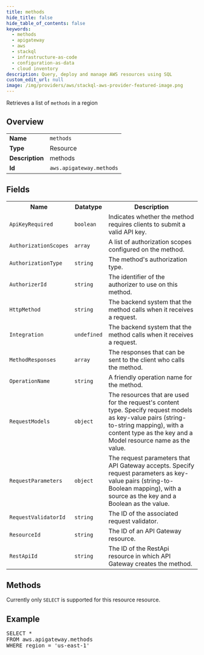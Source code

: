 ```yaml
---
title: methods
hide_title: false
hide_table_of_contents: false
keywords:
  - methods
  - apigateway
  - aws
  - stackql
  - infrastructure-as-code
  - configuration-as-data
  - cloud inventory
description: Query, deploy and manage AWS resources using SQL
custom_edit_url: null
image: /img/providers/aws/stackql-aws-provider-featured-image.png
---
```

Retrieves a list of <code>methods</code> in a region

## Overview
<table><tbody>
<tr><td><b>Name</b></td><td><code>methods</code></td></tr>
<tr><td><b>Type</b></td><td>Resource</td></tr>
<tr><td><b>Description</b></td><td>methods</td></tr>
<tr><td><b>Id</b></td><td><code>aws.apigateway.methods</code></td></tr>
</tbody></table>

## Fields
<table><tbody>
<tr><th>Name</th><th>Datatype</th><th>Description</th></tr>
<tr><td><code>ApiKeyRequired</code></td><td><code>boolean</code></td><td>Indicates whether the method requires clients to submit a valid API key.</td></tr>
<tr><td><code>AuthorizationScopes</code></td><td><code>array</code></td><td>A list of authorization scopes configured on the method.</td></tr>
<tr><td><code>AuthorizationType</code></td><td><code>string</code></td><td>The method's authorization type.</td></tr>
<tr><td><code>AuthorizerId</code></td><td><code>string</code></td><td>The identifier of the authorizer to use on this method.</td></tr>
<tr><td><code>HttpMethod</code></td><td><code>string</code></td><td>The backend system that the method calls when it receives a request.</td></tr>
<tr><td><code>Integration</code></td><td><code>undefined</code></td><td>The backend system that the method calls when it receives a request.</td></tr>
<tr><td><code>MethodResponses</code></td><td><code>array</code></td><td>The responses that can be sent to the client who calls the method.</td></tr>
<tr><td><code>OperationName</code></td><td><code>string</code></td><td>A friendly operation name for the method.</td></tr>
<tr><td><code>RequestModels</code></td><td><code>object</code></td><td>The resources that are used for the request's content type. Specify request models as key-value pairs (string-to-string mapping), with a content type as the key and a Model resource name as the value.</td></tr>
<tr><td><code>RequestParameters</code></td><td><code>object</code></td><td>The request parameters that API Gateway accepts. Specify request parameters as key-value pairs (string-to-Boolean mapping), with a source as the key and a Boolean as the value.</td></tr>
<tr><td><code>RequestValidatorId</code></td><td><code>string</code></td><td>The ID of the associated request validator.</td></tr>
<tr><td><code>ResourceId</code></td><td><code>string</code></td><td>The ID of an API Gateway resource.</td></tr>
<tr><td><code>RestApiId</code></td><td><code>string</code></td><td>The ID of the RestApi resource in which API Gateway creates the method.</td></tr>

</tbody></table>

## Methods
Currently only <code>SELECT</code> is supported for this resource resource.

## Example
<pre>
SELECT *<br/>FROM aws.apigateway.methods<br/>WHERE region = 'us-east-1'
</pre>
